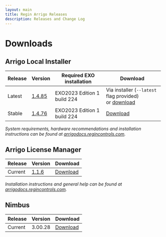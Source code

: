```yaml
---
layout: main
title: Regin Arrigo Releases
description: Releases and Change Log
---
```


# Downloads

## Arrigo Local Installer

| Release  | Version                                      | Required EXO installation | Download |
| -------- | -------------------------------------------- | ------------------------- | --------    
| Latest   | [1.4.85](./arrigolocalinstaller.html#1485) | EXO2023 Edition 1 build 224 | Via installer (`--latest` flag provided)<br />or [download](https://arrigoartifacts.blob.core.windows.net/arrigo/latest/ArrigoLocalInstaller-EXO2023Edition1_224-1.4.85.exe) |
| Stable   | [1.4.76](./arrigolocalinstaller.html#1476) | EXO2023 Edition 1 build 224 | [Download](https://arrigoartifacts.blob.core.windows.net/arrigo/stable/ArrigoLocalInstaller-EXO2023Edition1_224-1.4.76.exe) |

*System requirements, hardware recommendations and installation instructions can be found at [arrigodocs.regincontrols.com](https://arrigodocs.regincontrols.com//Install%20and%20Configure).*


## Arrigo License Manager

| Release  | Version                                      |  Download |
| -------- | -------------------------------------------- |  --------------------------------- |
| Current  | [1.1.6](./arrigolicensemanager.html#116)   |  [Download](https://arrigoartifacts.blob.core.windows.net/arrigo/stable/License-Manager-Installer.1.1.6.exe) |

*Installation instructions and general help can be found at [arrigodocs.regincontrols.com](https://arrigodocs.regincontrols.com//Install%20and%20Configure/02_Arrigo%20License%20Manager%20installer/).*

## Nimbus

| Release  | Version                                      |  Download |
| -------- | -------------------------------------------- |  --------------------------------- |
| Current  | 3.00.28   |  [Download](https://arrigoartifacts.blob.core.windows.net/arrigo/Nimbus-AlarmServer3.00.28-ArrigoSetup.exe) |
